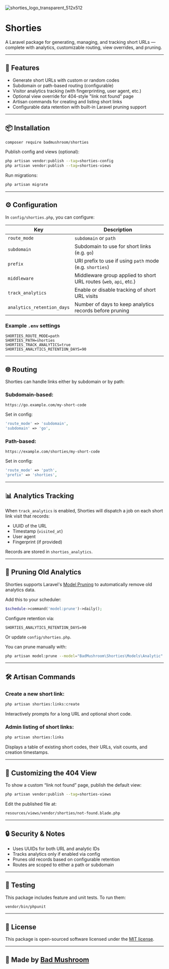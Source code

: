 ![shorties_logo_transparent_512x512](https://github.com/user-attachments/assets/1d1b3191-df78-4f2a-81d0-18332884090b)

# Shorties

A Laravel package for generating, managing, and tracking short URLs — complete with analytics, customizable routing, view overrides, and pruning.

---

## 🚀 Features

- Generate short URLs with custom or random codes
- Subdomain or path-based routing (configurable)
- Visitor analytics tracking (with fingerprinting, user agent, etc.)
- Optional view override for 404-style "link not found" page
- Artisan commands for creating and listing short links
- Configurable data retention with built-in Laravel pruning support

---

## 📦 Installation

```bash
composer require badmushroom/shorties
```

Publish config and views (optional):

```bash
php artisan vendor:publish --tag=shorties-config
php artisan vendor:publish --tag=shorties-views
```

Run migrations:

```bash
php artisan migrate
```

---

## ⚙️ Configuration

In `config/shorties.php`, you can configure:

| Key                        | Description                                                                 |
|---------------------------|-----------------------------------------------------------------------------|
| `route_mode`              | `subdomain` or `path`                                                       |
| `subdomain`               | Subdomain to use for short links (e.g. `go`)                                |
| `prefix`                  | URI prefix to use if using `path` mode (e.g. `shorties`)                    |
| `middleware`              | Middleware group applied to short URL routes (`web`, `api`, etc.)           |
| `track_analytics`         | Enable or disable tracking of short URL visits                              |
| `analytics_retention_days`| Number of days to keep analytics records before pruning                     |

### Example `.env` settings

```env
SHORTIES_ROUTE_MODE=path
SHORTIES_PATH=shorties
SHORTIES_TRACK_ANALYTICS=true
SHORTIES_ANALYTICS_RETENTION_DAYS=90
```

---

## 🌐 Routing

Shorties can handle links either by subdomain or by path:

### Subdomain-based:

```
https://go.example.com/my-short-code
```

Set in config:

```php
'route_mode' => 'subdomain',
'subdomain' => 'go',
```

### Path-based:

```
https://example.com/shorties/my-short-code
```

Set in config:

```php
'route_mode' => 'path',
'prefix' => 'shorties',
```

---

## 📊 Analytics Tracking

When `track_analytics` is enabled, Shorties will dispatch a job on each short link visit that records:

- UUID of the URL
- Timestamp (`visited_at`)
- User agent
- Fingerprint (if provided)

Records are stored in `shorties_analytics`.

---

## 🧼 Pruning Old Analytics

Shorties supports Laravel's [Model Pruning](https://laravel.com/docs/master/eloquent#pruning-models) to automatically remove old analytics data.

Add this to your scheduler:

```php
$schedule->command('model:prune')->daily();
```

Configure retention via:

```env
SHORTIES_ANALYTICS_RETENTION_DAYS=90
```

Or update `config/shorties.php`.

You can prune manually with:

```bash
php artisan model:prune --model="BadMushroom\Shorties\Models\Analytic"
```

---

## 🛠 Artisan Commands

### Create a new short link:

```bash
php artisan shorties:links:create
```

Interactively prompts for a long URL and optional short code.

### Admin listing of short links:

```bash
php artisan shorties:links
```

Displays a table of existing short codes, their URLs, visit counts, and creation timestamps.

---

## 🎨 Customizing the 404 View

To show a custom “link not found” page, publish the default view:

```bash
php artisan vendor:publish --tag=shorties-views
```

Edit the published file at:

```
resources/views/vendor/shorties/not-found.blade.php
```

---

## 🔒 Security & Notes

- Uses UUIDs for both URL and analytic IDs
- Tracks analytics only if enabled via config
- Prunes old records based on configurable retention
- Routes are scoped to either a path or subdomain

---

## 🧪 Testing

This package includes feature and unit tests. To run them:

```bash
vendor/bin/phpunit
```

---

## 🧾 License

This package is open-sourced software licensed under the [MIT license](LICENSE.md).

---

## 🤘 Made by [Bad Mushroom](https://github.com/badmushroom)
